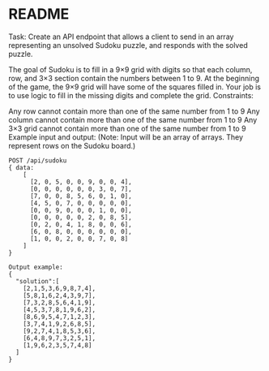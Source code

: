 # README

Task: Create an API endpoint that allows a client to send in an array representing an unsolved Sudoku puzzle, and responds with the solved puzzle.

The goal of Sudoku is to fill in a 9×9 grid with digits so that each column, row, and 3×3 section contain the numbers between 1 to 9. At the beginning of the game, the 9×9 grid will have some of the squares filled in. Your job is to use logic to fill in the missing digits and complete the grid.
Constraints:

Any row cannot contain more than one of the same number from 1 to 9
Any column cannot contain more than one of the same number from 1 to 9
Any 3×3 grid cannot contain more than one of the same number from 1 to 9
Example input and output:
(Note: Input will be an array of arrays. They represent rows on the Sudoku board.)

```
POST /api/sudoku
{ data:
    [
      [2, 0, 5, 0, 0, 9, 0, 0, 4],
      [0, 0, 0, 0, 0, 0, 3, 0, 7],
      [7, 0, 0, 8, 5, 6, 0, 1, 0],
      [4, 5, 0, 7, 0, 0, 0, 0, 0],
      [0, 0, 9, 0, 0, 0, 1, 0, 0],
      [0, 0, 0, 0, 0, 2, 0, 8, 5],
      [0, 2, 0, 4, 1, 8, 0, 0, 6],
      [6, 0, 8, 0, 0, 0, 0, 0, 0],
      [1, 0, 0, 2, 0, 0, 7, 0, 8]
    ]
}
```
```
Output example:
{
  "solution":[
    [2,1,5,3,6,9,8,7,4],
    [5,8,1,6,2,4,3,9,7],
    [7,3,2,8,5,6,4,1,9],
    [4,5,3,7,8,1,9,6,2],
    [8,6,9,5,4,7,1,2,3],
    [3,7,4,1,9,2,6,8,5],
    [9,2,7,4,1,8,5,3,6],
    [6,4,8,9,7,3,2,5,1],
    [1,9,6,2,3,5,7,4,8]
  ]
}
```
